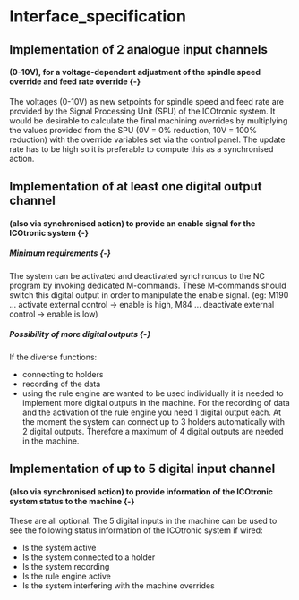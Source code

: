 # Interface_specification

## Implementation of 2 analogue input channels
#### (0-10V), for a voltage-dependent adjustment of the spindle speed override and feed rate override {-}

The voltages (0-10V) as new setpoints for spindle speed and feed rate are provided by the Signal Processing Unit (SPU) of the ICOtronic system. It would be desirable to calculate the final machining overrides by multiplying the values provided from the SPU (0V = 0% reduction, 10V = 100% reduction) with the override variables set via the control panel. The update rate has to be high so it is preferable to compute this as a synchronised action.

## Implementation of at least one digital output channel
#### (also via synchronised action) to provide an enable signal for the ICOtronic system {-}

##### Minimum requirements {-}

The system can be activated and deactivated synchronous to the NC program by invoking dedicated M-commands. These M-commands should switch this digital output in order to manipulate the enable signal. (eg: M190 ... activate external control → enable is high, M84 ... deactivate external control → enable is low)

##### Possibility of more digital outputs {-}

If the diverse functions:
* connecting to holders
* recording of the data
* using the rule engine
are wanted to be used individually it is needed to implement more digital outputs in the machine. For the recording of data and the activation of the rule engine you need 1 digital output each. At the moment the system can connect up to 3 holders automatically with 2 digital outputs. Therefore a maximum of 4 digital outputs are needed in the machine.

## Implementation of up to 5 digital input channel
#### (also via synchronised action) to provide information of the ICOtronic system status to the machine {-}

These are all optional. The 5 digital inputs in the machine can be used to see the following status information of the ICOtronic system if wired:
+ Is the system active
+ Is the system connected to a holder
+ Is the system recording
+ Is the rule engine active
+ Is the system interfering with the machine overrides
